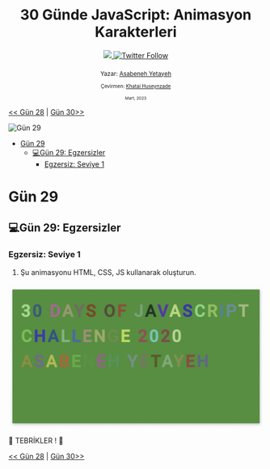 <div align="center">
  <h1> 30 Günde JavaScript: Animasyon Karakterleri</h1>
  <a class="header-badge" target="_blank" href="https://www.linkedin.com/in/asabeneh/">
  <img src="https://img.shields.io/badge/style--5eba00.svg?label=LinkedIn&logo=linkedin&style=social">
  </a>
  <a class="header-badge" target="_blank" href="https://twitter.com/Asabeneh">
  <img alt="Twitter Follow" src="https://img.shields.io/twitter/follow/asabeneh?style=social">
  </a>

<sub>Yazar:
<a href="https://www.linkedin.com/in/asabeneh/" target="_blank">Asabeneh Yetayeh</a><br>
<sub>Çevirmen:
<a href="https://github.com/BilgeGates" target="_blank">Khatai Huseynzade</a><br>
<small> Mart, 2023</small>
</sub>

</div>

[<< Gün 28](./28_Gün_Mini_Proje_Liderler_Sıralaması/28_gün_mini_proje_liderler_sıralaması.md) | [Gün 30>>](./30_Gün_Mini_Proje_Finalı/30_gün_mini_proje_finalı.md)

![Gün 29](../images/../../images/banners/day_1_29.png)

- [Gün 29](#Gün-29)
  - [💻Gün 29: Egzersizler](#Egzersizler)
    - [Egzersiz: Seviye 1](#Egzersiz-Seviye-1)

# Gün 29

## 💻Gün 29: Egzersizler

### Egzersiz: Seviye 1

1. Şu animasyonu HTML, CSS, JS kullanarak oluşturun.

![Kaydırıcı](../images/.././../images/projects/dom_min_project_30DaysOfJavaScript_color_changing_day_9.1.gif)

🎉 TEBRİKLER ! 🎉

[<< Gün 28](./28_Gün_Mini_Proje_Liderler_Sıralaması/28_gün_mini_proje_liderler_sıralaması.md) | [Gün 30>>](./30_Gün_Mini_Proje_Finalı/30_gün_mini_proje_finalı.md)
